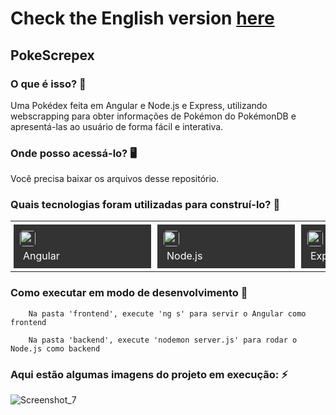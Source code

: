 # Check the English version <a href="README.md">here</a>

## PokeScrepex
    
### O que é isso? 🤔
Uma Pokédex feita em Angular e Node.js e Express, utilizando webscrapping para obter informações de Pokémon do PokémonDB e apresentá-las ao usuário de forma fácil e interativa.

### Onde posso acessá-lo? 🖥
Você precisa baixar os arquivos desse repositório.
    
### Quais tecnologias foram utilizadas para construí-lo? 🚀
<table><tr><td style="padding: 5px;">
        <div style="background-color: #333; width: 200px; height: 50px; padding: 10px;">
            <img src='https://cdn.jsdelivr.net/gh/devicons/devicon@latest/icons/angular/angular-original.svg' width="25" height="25" style="border-radius: 5px;">
            <p style="color: white; padding: 5px; margin: 0;">Angular</p>
        </div>
    </td><td style="padding: 5px;">
        <div style="background-color: #333; width: 200px; height: 50px; padding: 10px;">
            <img src='https://cdn.jsdelivr.net/gh/devicons/devicon@latest/icons/nodejs/nodejs-original.svg' width="25" height="25" style="border-radius: 5px;">
            <p style="color: white; padding: 5px; margin: 0;">Node.js</p>
        </div>
    </td><td style="padding: 5px;">
        <div style="background-color: #333; width: 200px; height: 50px; padding: 10px;">
            <img src='https://cdn.jsdelivr.net/gh/devicons/devicon@latest/icons/express/express-original.svg' width="25" height="25" style="border-radius: 5px;">
            <p style="color: white; padding: 5px; margin: 0;">Express.js</p>
        </div>
    </td></tr></table>
    
    
### Como executar em modo de desenvolvimento 🏃

		Na pasta 'frontend', execute 'ng s' para servir o Angular como frontend
		
		Na pasta 'backend', execute 'nodemon server.js' para rodar o Node.js como backend
  
### Aqui estão algumas imagens do projeto em execução: ⚡️
  
![Screenshot_7](https://github.com/user-attachments/assets/9b40d128-c2b3-4768-b342-7358febb471b)
